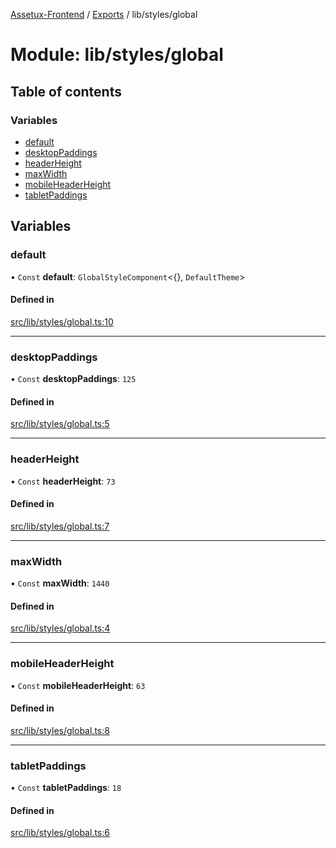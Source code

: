 [Assetux-Frontend](../README.md) / [Exports](../modules.md) / lib/styles/global

# Module: lib/styles/global

## Table of contents

### Variables

- [default](lib_styles_global.md#default)
- [desktopPaddings](lib_styles_global.md#desktoppaddings)
- [headerHeight](lib_styles_global.md#headerheight)
- [maxWidth](lib_styles_global.md#maxwidth)
- [mobileHeaderHeight](lib_styles_global.md#mobileheaderheight)
- [tabletPaddings](lib_styles_global.md#tabletpaddings)

## Variables

### default

• `Const` **default**: `GlobalStyleComponent`<{}, `DefaultTheme`\>

#### Defined in

[src/lib/styles/global.ts:10](https://github.com/ASSETUX/frontend/blob/9a68660/src/lib/styles/global.ts#L10)

___

### desktopPaddings

• `Const` **desktopPaddings**: ``125``

#### Defined in

[src/lib/styles/global.ts:5](https://github.com/ASSETUX/frontend/blob/9a68660/src/lib/styles/global.ts#L5)

___

### headerHeight

• `Const` **headerHeight**: ``73``

#### Defined in

[src/lib/styles/global.ts:7](https://github.com/ASSETUX/frontend/blob/9a68660/src/lib/styles/global.ts#L7)

___

### maxWidth

• `Const` **maxWidth**: ``1440``

#### Defined in

[src/lib/styles/global.ts:4](https://github.com/ASSETUX/frontend/blob/9a68660/src/lib/styles/global.ts#L4)

___

### mobileHeaderHeight

• `Const` **mobileHeaderHeight**: ``63``

#### Defined in

[src/lib/styles/global.ts:8](https://github.com/ASSETUX/frontend/blob/9a68660/src/lib/styles/global.ts#L8)

___

### tabletPaddings

• `Const` **tabletPaddings**: ``18``

#### Defined in

[src/lib/styles/global.ts:6](https://github.com/ASSETUX/frontend/blob/9a68660/src/lib/styles/global.ts#L6)
